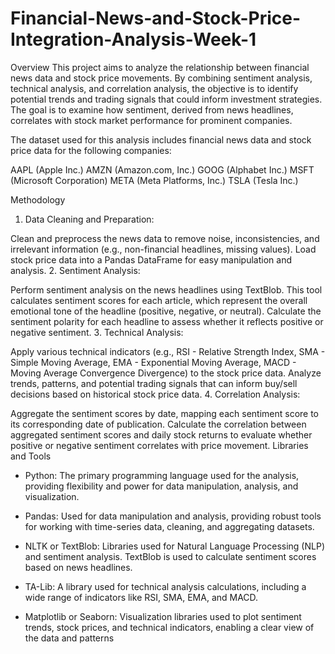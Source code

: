 # Financial-News-and-Stock-Price-Integration-Analysis-Week-1

Overview
    This project aims to analyze the relationship between financial news data and stock price movements. By combining sentiment analysis, technical analysis, and correlation analysis, the objective is to identify potential trends and trading signals that could inform investment strategies. The goal is to examine how sentiment, derived from news headlines, correlates with stock market performance for prominent companies.

The dataset used for this analysis includes financial news data and stock price data for the following companies:

AAPL (Apple Inc.)
AMZN (Amazon.com, Inc.)
GOOG (Alphabet Inc.)
MSFT (Microsoft Corporation)
META (Meta Platforms, Inc.)
TSLA (Tesla Inc.)

Methodology
1. Data Cleaning and Preparation:

Clean and preprocess the news data to remove noise, inconsistencies, and irrelevant information (e.g., non-financial headlines, missing values).
Load stock price data into a Pandas DataFrame for easy manipulation and analysis.
2. Sentiment Analysis:

Perform sentiment analysis on the news headlines using TextBlob. This tool calculates sentiment scores for each article, which represent the overall emotional tone of the headline (positive, negative, or neutral).
Calculate the sentiment polarity for each headline to assess whether it reflects positive or negative sentiment.
3. Technical Analysis:

Apply various technical indicators (e.g., RSI - Relative Strength Index, SMA - Simple Moving Average, EMA - Exponential Moving Average, MACD - Moving Average Convergence Divergence) to the stock price data.
Analyze trends, patterns, and potential trading signals that can inform buy/sell decisions based on historical stock price data.
4. Correlation Analysis:

Aggregate the sentiment scores by date, mapping each sentiment score to its corresponding date of publication.
Calculate the correlation between aggregated sentiment scores and daily stock returns to evaluate whether positive or negative sentiment correlates with price movement.
 Libraries and Tools
- Python:
    The primary programming language used for the analysis, providing flexibility and power for data manipulation, analysis, and visualization.

- Pandas:
    Used for data manipulation and analysis, providing robust tools for working with time-series data, cleaning, and aggregating datasets.

- NLTK or TextBlob:
    Libraries used for Natural Language Processing (NLP) and sentiment analysis. TextBlob is used to calculate sentiment scores based on news headlines.
- TA-Lib:
    A library used for technical analysis calculations, including a wide range of indicators like RSI, SMA, EMA, and MACD.
- Matplotlib or Seaborn:
    Visualization libraries used to plot sentiment trends, stock prices, and technical indicators, enabling a clear view of the data and patterns

    